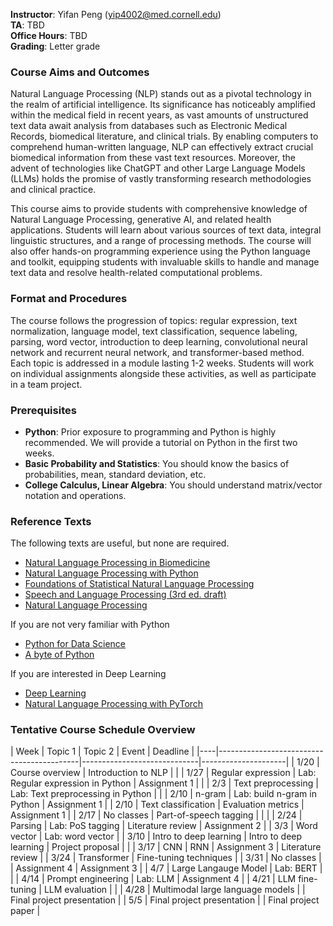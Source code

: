 **Instructor**: Yifan Peng ([yip4002@med.cornell.edu](yip4002@med.cornell.edu))<br>
**TA**: TBD<br>
**Office Hours**: TBD<br>
**Grading**: Letter grade

### Course Aims and Outcomes

Natural Language Processing (NLP) stands out as a pivotal technology in the realm of artificial intelligence. Its significance has noticeably amplified within the medical field in recent years, as vast amounts of unstructured text data await analysis from databases such as Electronic Medical Records, biomedical literature, and clinical trials. By enabling computers to comprehend human-written language, NLP can effectively extract crucial biomedical information from these vast text resources. Moreover, the advent of technologies like ChatGPT and other Large Language Models (LLMs) holds the promise of vastly transforming research methodologies and clinical practice.

This course aims to provide students with comprehensive knowledge of Natural Language Processing, generative AI, and related health applications. Students will learn about various sources of text data, integral linguistic structures, and a range of processing methods. The course will also offer hands-on programming experience using the Python language and toolkit, equipping students with invaluable skills to handle and manage text data and resolve health-related computational problems.

### Format and Procedures

The course follows the progression of topics: regular expression, text normalization, language model, text classification, sequence labeling, parsing, word vector, introduction to deep learning, convolutional neural network and recurrent neural network, and transformer-based method. Each topic is addressed in a module lasting 1-2 weeks. Students will work on individual assignments alongside these activities, as well as participate in a team project.

### Prerequisites

* **Python**: Prior exposure to programming and Python is highly recommended. We will provide a tutorial on Python in the first two weeks.
* **Basic Probability and Statistics**: You should know the basics of probabilities, mean, standard deviation, etc.
* **College Calculus, Linear Algebra**: You should understand matrix/vector notation and operations.

### Reference Texts

The following texts are useful, but none are required.

* [Natural Language Processing in Biomedicine](https://link.springer.com/book/10.1007/978-3-031-55865-8)
* [Natural Language Processing with Python](https://www.nltk.org/book/)
* [Foundations of Statistical Natural Language Processing](https://nlp.stanford.edu/fsnlp/)
* [Speech and Language Processing (3rd ed. draft)](https://web.stanford.edu/~jurafsky/slp3/)
* [Natural Language Processing](https://github.com/jacobeisenstein/gt-nlp-class/blob/master/notes/eisenstein-nlp-notes.pdf)

If you are not very familiar with Python

* [Python for Data Science](https://github.com/jakevdp/PythonDataScienceHandbook)
* [A byte of Python](https://python.swaroopch.com/)

If you are interested in Deep Learning

* [Deep Learning](http://www.deeplearningbook.org/)
* [Natural Language Processing with PyTorch](https://www.amazon.com/Natural-Language-Processing-PyTorch-Applications/dp/1491978236)

### Tentative Course Schedule Overview 

| Week | Topic 1 | Topic 2 | Event | Deadline |
|----|-------------------------------------------|-----------------------------|---------------------|
| 1/20 | Course overview | Introduction to NLP | |
| 1/27 | Regular expression | Lab: Regular expression in Python | Assignment 1 | |
| 2/3 | Text preprocessing | Lab: Text preprocessing in Python | |
| 2/10 | n-gram | Lab: build n-gram in Python | Assignment 1 |
| 2/10 | Text classification | Evaluation metrics | Assignment 1 |
| 2/17 | No classes | Part-of-speech tagging | | |
| 2/24 | Parsing | Lab: PoS tagging | Literature review | Assignment 2 |
| 3/3 | Word vector | Lab: word vector | 
| 3/10 | Intro to deep learning | Intro to deep learning | Project proposal | |
| 3/17 | CNN | RNN | Assignment 3 | Literature review |
| 3/24 | Transformer | Fine-tuning techniques |
| 3/31 | No classes |  | Assignment 4 | Assignment 3 |
| 4/7 | Large Langauge Model | Lab: BERT | |
| 4/14 | Prompt engineering | Lab: LLM | Assignment 4 |
| 4/21 | LLM fine-tuning | LLM evaluation | |
| 4/28 | Multimodal large language models | | Final project presentation |
| 5/5 | Final project presentation | | Final project paper |
